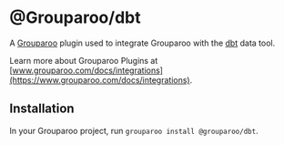 # @Grouparoo/dbt

A [Grouparoo](https://www.grouparoo.com) plugin used to integrate Grouparoo with the [dbt](https://www.getdbt.com) data tool.

Learn more about Grouparoo Plugins at [www.grouparoo.com/docs/integrations](https://www.grouparoo.com/docs/integrations).

## Installation

In your Grouparoo project, run `grouparoo install @grouparoo/dbt`.

